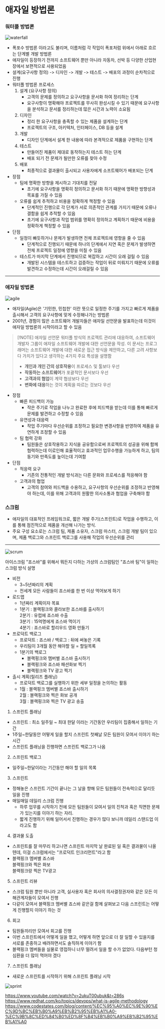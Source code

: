 # 애자일 방법론

### 워터폴 방법론
![waterfall](/java-spring/img/JAVA-SPRING-agile-waterfall.png)
- 폭포수 방법론 이라고도 불리며, 이름처럼 각 작업이 폭포처럼 위에서 아래로 흐르는 단계별 개발 방법론
- 애자일이 등장하기 전까지 소프트웨어 뿐만 아니라 자동차, 선박 등 다양한 산업현장에서 보편적으로 사용되었음
- 설계(요구사항 정의) -> 디자인 -> 개발 -> 테스트 -> 배포의 과정이 순차적으로 진행
- 워터폴 방법론 프로세스
  1. 설계 (요구사항 정의)
     - 고객의 문제를 정의하고 요구사항을 문서화 하여 정리하는 단계
     - 요구사항이 명확해야 프로젝트를 무사히 완성시킬 수 있기 때문에 요구사항을 분석하고 문서를 정리하는데 많은 시간과 노력이 소요됨
  2. 디자인
     - 정리 한 요구사항을 충족할 수 있는 제품을 설계하는 단계
     - 프로젝트의 구조, 아키텍처, 인터페이스, DB 등을 설계
  3. 개발
     - 디자인 단계에서 설계 한 내용에 따라 본격적으로 제품을 구현하는 단계
  4. 테스트
     - 만들어진 제품이 제대로 동작하는지 테스트 하는 단계
     - 배포 되기 전 문제가 될만한 오류를 찾아 수정
  5. 배포
     - 최종적으로 결과물이 출시되고 사용자에게 소프트웨어가 배포되는 단계
- 장점
  - 팀에 명확한 방향을 제시하고 기대치를 전달
    - 초기에 요구사항을 명확히 정의하고 문서화 하기 때문에 명확한 방향성과 목표를 가질 수 있음
  - 오류를 쉽게 추적하고 비용을 정확하게 책정할 수 있음
    - 단계적인 진행으로 각 단계가 서로 의존적인 관계를 가지기 때문에 오류나 결함을 쉽게 추적할 수 있음
    - 초기에 요구사항과 작업 범위를 명확히 정의하고 계획하기 때문에 비용을 정확하게 책정할 수 있음
- 단점
  - 일정이 빠듯하거나 문제가 발생하면 전체 프로젝트에 영항을 줄 수 있음
    - 단계적으로 진행되기 때문에 하나의 단계에서 지연 혹은 문제가 발생하면 전체 프로젝트 일정에 영향을 미칠 수 있음
  - 테스트가 마지막 단계에서 진행되므로 복잡하고 시간이 오래 걸릴 수 있음
    - 개발된 시스템을 테스트하고 검증하는 작업이 뒤로 미뤄지기 때문에 오류를 발견하고 수정하는데 시간이 오래걸릴 수 있음
--- 
### 애자일 방법론
![agile](/java-spring/img/JAVA-SPRING-agile-agile.png)
- 애자일(Agile)은 '기민한, 민첩한' 이란 뜻으로 일정한 주기를 가지고 빠르게 제품을 출시해서 고객의 요구사항에 맞게 수정해나가는 방법론
- 2001년, 경험이 많은 소프트웨어 개발자들은 애자일 선언문을 발표하는데 이것이 애자일 방법론의 시작이라고 할 수 있음
> [!NOTE] 애자일 선언문
> 워터폴 방식의 프로젝트 관리에 대응하여, 소프트웨어 개발자 그룹이 애자일 소프트웨어 개발에 대한 선언문을 작성. 이 문서는 프로그래머는 소프트웨어 개발에 대한 새로운 접근 방식을 제안하고, 다른 고려 사항보다 가치가 있다고 생각하는 4가지 주요 특성을 설명함
>- **개인과 개인 간의 상호작용**이 프로세스 및 툴보다 우선
>- **작동하는 소프트웨어**가 포괄적인 문서보다 우선
>- **고객과의 협업**이 계약 협상보다 우선
>- **변화에 대응**하는 것이 계획을 따르는 것보다 우선

- 장점
  - 빠른 피드백이 가능
    - 작은 주기로 작업을 나누고 완료한 후에 피드백을 받는데 이를 통해 빠르게 문제를 발견하고 수정할 수 있음
  - 유연성과 대응력
    - 작업 주기마다 우선순위를 조정하고 필요한 변경사항을 반영하여 제품을 유연하게 조정할 수 있음
  - 팀 협력 강화
    - 팀원들은 상호작용하고 지식을 공유함으로써 프로젝트의 성공을 위해 함께 협력하는데 이로인해 효율적이고 효과적인 업무수행을 가능하게 하고, 팀의 동기와 만족도를 높이는데 기여함
- 단점
  -  적응력 요구
     - 기존의 전통적인 개발 방식과는 다른 문화와 프로세스를 적응해야 함
  - 고객과의 협업
    - 고객의 참여와 피드백을 수용하고, 요구사항의 우선순위를 조정하고 반영해야 하는데, 이를 위해 고객과의 원활한 의사소통과 협업을 구축해야 함

### 스크럼
- 애자일의 대표적인 프레임워크로, 짧은 개발 주기(스프린트)로 작업을 수행하고, 이를 통해 점진적으로 제품을 개선해 나가는 방식.
- 주요 구성 요소로는 스크럼 팀, 제품 소유자, 스크럼 마스터, 스크럼 개발 팀이 있으며, 제품 백로그와 스프린트 백로그를 사용해 작업의 우선순위를 관리


---
![scrum](/java-spring/img/JAVA-SPRING-agile-scrum.png)

아이스크림 "죠스바"를 위해서 뭐든지 다하는 가상의 스크럼팀인 "죠스바 팀"이 일하는 스크럼 방식 설명

- 비전
  - 3~5년짜리의 계획
  - 전세계 모든 사람들이 죠스바를 한 번 이상 먹어보게 하기
- 로드맵
  - 1년짜리 계획이자 목표
  - 1분기 : 블랙핑크와 콜라보한 죠스바를 출시하기<br>
    2분기 : 유럽에 죠스바 수출<br>
    3분기 : 15억명에게 죠스바 먹이기<br>
    4분기 : 죠스바로 할리우드 영화 만들기<br>
- 프로덕트 백로그
  - 프로덕트 : 죠스바 / 백로그 : 뒤에 써놓은 기록
  - 우리팀이 3개월 동안 해야할 일 = 할일목록
  - 1분기의 백로그
    - 블랙핑크와 멤버별 죠스바 출시하기
    - 블랙핑크와 죠스바 패션화보 찍기
    - 블랙핑크와 TV 광고 찍기
- 출시 계획(릴리즈 플래닝)
  - 프로덕트 백로그를 실행하기 위한 세부 일정을 논의하는 활동
  - 1월 : 블랙핑크 멤버별 죠스바 출시하기<br>
    2월 : 블랙핑크와 찍은 화보 공개<br>
    3월 : 블랙핑크와 찍은 TV 광고 송출<br>
1. 스프린트 플래닝
  - 스프린트 : 최소 일주일 ~ 최대 한달 이라는 기간동안 우리팀이 집중해서 일하는 기간
  - 1주일~한달동안 어떻게 일을 할지 스프린트 첫째날 모든 팀원이 모여서 이야기 하는 시간
  - 스프린트 플래닝을 진행하면 스프린트 백로그가 나옴
2. 스프린트 백로그
  - 일주일~한달이라는 기간동안 해야 할 일의 목록
3. 스프린트
  - 정해놓은 스프린트 기간이 끝나는 그 날을 향해 모든 팀원들이 전속력으로 달리듯 일을 진행
  - 매일매일 데일리 스크럼 진행
    - 하루 업무를 시작하기 전에 모든 팀원들이 모여서 일의 진척과 혹은 직면한 문제가 있는지를 이야기 하는 자리.
    - 짧게 진행하기 위해 일어서서 진행하는 경우가 많다 보니까 데일리 스탠드업 이라고도 함
4. 결과물 도출
  - 스프린트를 잘 마무리 하고나면 스프린트 마지막 날 완료된 일 혹은 결과물이 나올텐데, 이걸 스크럼에서는 "프로덕트 인크리먼트"라고 함
  - 블랙핑크 멤버별 죠스바<br>
    블랙핑크와 찍은 화보<br>
    블랙핑크랑 찍은 TV광고
5. 스프린트 리뷰
  - 스크럼 팀원 뿐만 아니라 고객, 실사용자 혹은 회사의 의사결정권자와 같은 모든 이해관계자들이 모여서 진행
  - 다같이 모여서 블랙핑크 멤버별 죠스바 같은걸 함께 살펴보고 다음 스프린트는 어떻게 진행할지 이야기 하는 것
6. 회고
  - 팀원들끼리만 모여서 회고를 진행
  - 이번 스프린트에서 어떻게 일을 했고, 어떻게 하면 앞으로 더 잘 일할 수 있을지를 서로를 존중하고 배려하면서도 솔직하게 이야기 함
  - 블랙핑크 멤버들을 실물로 영접하니 너무 떨려서 일을 할 수가 없었다. 다음부턴 청심환을 더 많이 먹어야 겠다
7. 스프린트 플래닝
  -  새로운 스프린트를 시작하기 위해 스프린트 플래닝 시작
  

![sprint](/java-spring/img/JAVA-SPRING-agile-sprint.png)




https://www.youtube.com/watch?v=2ukuT00ubuk&t=286s<br>
https://www.redhat.com/ko/topics/devops/what-is-agile-methodology<br>
https://www.codestates.com/blog/content/%EC%95%A0%EC%9E%90%EC%9D%BC%EB%B0%A9%EB%B2%95%EB%A1%A0-%EC%9B%8C%ED%84%B0%ED%8F%B4%EB%B0%A9%EB%B2%95%EB%A1%A0<br>
